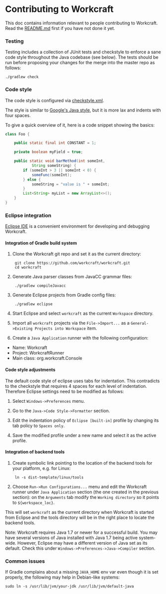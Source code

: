 # Contributing to Workcraft

This doc contains information relevant to people contributing to Workcraft.
Read the [README.md](README.md) first if you have not done it yet.

### Testing

Testing includes a collection of JUnit tests and checkstyle to enforce a sane
code style throughout the Java codebase (see below). The tests should be run
before proposing your changes for the merge into the master repo as follows:

    ./gradlew check

### Code style

The code style is configured via [checkstyle.xml](config/checkstyle/checkstyle.xml).

The style is similar to [Google's Java style](https://google.github.io/styleguide/javaguide.html),
but it is more lax and indents with four spaces.

To give a quick overview of it, here is a code snippet showing the
basics:

```java
class Foo {

    public static final int CONSTANT = 1;

    private boolean myField = true;

    public static void barMethod(int someInt,
            String someString) {
        if (someInt > 3 || someInt < 0) {
            someFunc(someInt);
        } else {
            someString = "value is " + someInt;
        }
        List<String> myList = new ArrayList<>();
    }
}
```

### Eclipse integration

[Eclipse IDE](https://www.eclipse.org/) is a convenient environment for
developing and debugging Workcraft.

#### Integration of Gradle build system

1. Clone the Workcraft git repo and set it as the current directory:

        git clone https://github.com/workcraft/workcraft.git
        cd workcraft

2. Generate Java parser classes from JavaCC grammar files:

        ./gradlew compileJavacc

3. Generate Eclipse projects from Gradle config files:

        ./gradlew eclipse

4. Start Eclipse and select `workcraft` as the current `Workspace` directory.

5. Import all `workcraft` projects via the `File->Import...` as a
  `General->Existing Projects into Workspace` item.

6. Create a `Java Application` runner with the following configuration:

  * Name: Workcraft
  * Project: WorkcraftRunner
  * Main class: org.workcraft.Console

#### Code style adjustments

The default code style of eclipse uses tabs for indentation. This
contradicts to the checkstyle that requires 4 spaces for each level of
indentation. Therefore Eclipse settings need to be modified as follows:

1. Select `Windows->Preferences` menu.

2. Go to the `Java->Code Style->Formatter` section.

3. Edit the indentation policy of `Eclipse [built-in]` profile by
   changing its tab policy to `Spaces only`.

4. Save the modified profile under a new name and select it as the active
   profile.

#### Integration of backend tools

1. Create symbolic link pointing to the location of the backend tools for
   your platform, e.g. for Linux:

        ln -s dist-template/linux/tools

2. Choose `Run->Run Configurations...` menu and edit the Workcraft runner
  under `Java Application` section (the one created in the previous
  section): on the `Arguments` tab modify the `Working directory` so
  it points to `${workspace_loc}`.

This will set `workcraft` as the current directory when Workcraft is
started from Eclipse and the tools directory will be in the right place
to locate the backend tools.

Note: Workcraft requires Java 1.7 or newer for a successful build. You
may have several versions of Java installed with Java 1.7 being active
system-wide. However, Eclipse may have a different version of Java set
as its default. Check this under `Windows->Preferences->Java->Compiler`
section.

### Common issues

If Gradle complains about a missing `JAVA_HOME` env var even though it
is set properly, the following may help in Debian-like systems:

    sudo ln -s /usr/lib/jvm/your-jdk /usr/lib/jvm/default-java
